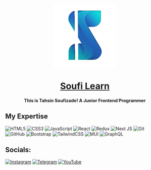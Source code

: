 <div align="center">
  <img src="./logo.png" alt="soufilearn logo" width="200px" />
</div>

<div align='center'>
    <h1>
    <a href='https://instagram.com/soufi_learn'>Soufi Learn</a>
  </h1>
  <h4>This is Tahsin Soufizade! A Junior Frontend Programmer</h4>
</div>
 
##  My Expertise 

![HTML5](https://img.shields.io/badge/html5-%23E34F26.svg?style=for-the-badge&logo=html5&logoColor=white) 
![CSS3](https://img.shields.io/badge/css3-%231572B6.svg?style=for-the-badge&logo=css3&logoColor=white) 
![JavaScript](https://img.shields.io/badge/javascript-%23323330.svg?style=for-the-badge&logo=javascript&logoColor=%23F7DF1E) 
![React](https://img.shields.io/badge/react-%2320232a.svg?style=for-the-badge&logo=react&logoColor=%2361DAFB) 
![Redux](https://img.shields.io/badge/redux-%23593d88.svg?style=for-the-badge&logo=redux&logoColor=white) 
![Next JS](https://img.shields.io/badge/Next-black?style=for-the-badge&logo=next.js&logoColor=white) 
![Git](https://img.shields.io/badge/git-%23F05033.svg?style=for-the-badge&logo=git&logoColor=white) 
![GitHub](https://img.shields.io/badge/github-%23121011.svg?style=for-the-badge&logo=github&logoColor=white) 
![Bootstrap](https://img.shields.io/badge/bootstrap-%238511FA.svg?style=for-the-badge&logo=bootstrap&logoColor=white) 
![TailwindCSS](https://img.shields.io/badge/tailwindcss-%2338B2AC.svg?style=for-the-badge&logo=tailwind-css&logoColor=white) 
![MUI](https://img.shields.io/badge/MUI-%230081CB.svg?style=for-the-badge&logo=mui&logoColor=white) 
![GraphQL](https://img.shields.io/badge/-GraphQL-E10098?style=for-the-badge&logo=graphql&logoColor=white)

## Socials:

[![Instagram](https://img.shields.io/badge/Instagram-%23E4405F.svg?style=for-the-badge&logo=Instagram&logoColor=white)](https://instagram.com/soufi_learn)
[![Telegram](https://img.shields.io/badge/Telegram-2CA5E0?style=for-the-badge&logo=telegram&logoColor=white)](https://t.me/soufi_learn)
[![YouTube](https://img.shields.io/badge/YouTube-%23FF0000.svg?style=for-the-badge&logo=YouTube&logoColor=white)](https://www.youtube.com/@soufilearn)
